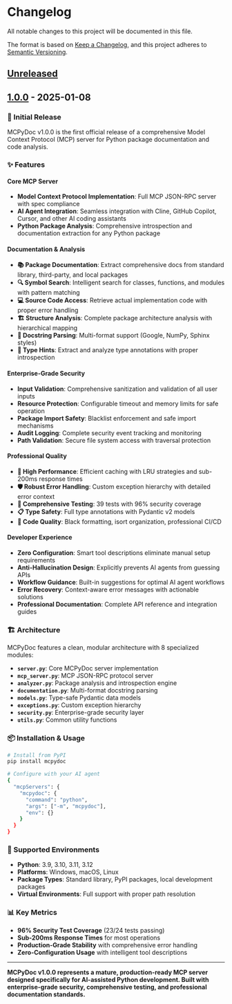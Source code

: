 # Changelog

All notable changes to this project will be documented in this file.

The format is based on [Keep a Changelog](https://keepachangelog.com/en/1.0.0/),
and this project adheres to [Semantic Versioning](https://semver.org/spec/v2.0.0.html).

## [Unreleased]

## [1.0.0] - 2025-01-08

### 🎉 Initial Release

MCPyDoc v1.0.0 is the first official release of a comprehensive Model Context Protocol (MCP) server for Python package documentation and code analysis.

### ✨ Features

#### **Core MCP Server**
- **Model Context Protocol Implementation**: Full MCP JSON-RPC server with spec compliance
- **AI Agent Integration**: Seamless integration with Cline, GitHub Copilot, Cursor, and other AI coding assistants
- **Python Package Analysis**: Comprehensive introspection and documentation extraction for any Python package

#### **Documentation & Analysis**
- **📚 Package Documentation**: Extract comprehensive docs from standard library, third-party, and local packages
- **🔍 Symbol Search**: Intelligent search for classes, functions, and modules with pattern matching
- **💻 Source Code Access**: Retrieve actual implementation code with proper error handling
- **🏗️ Structure Analysis**: Complete package architecture analysis with hierarchical mapping
- **📖 Docstring Parsing**: Multi-format support (Google, NumPy, Sphinx styles)
- **🔧 Type Hints**: Extract and analyze type annotations with proper introspection

#### **Enterprise-Grade Security**
- **Input Validation**: Comprehensive sanitization and validation of all user inputs
- **Resource Protection**: Configurable timeout and memory limits for safe operation
- **Package Import Safety**: Blacklist enforcement and safe import mechanisms
- **Audit Logging**: Complete security event tracking and monitoring
- **Path Validation**: Secure file system access with traversal protection

#### **Professional Quality**
- **🏃 High Performance**: Efficient caching with LRU strategies and sub-200ms response times
- **🛡️ Robust Error Handling**: Custom exception hierarchy with detailed error context
- **🧪 Comprehensive Testing**: 39 tests with 96% security coverage
- **📋 Type Safety**: Full type annotations with Pydantic v2 models
- **🎨 Code Quality**: Black formatting, isort organization, professional CI/CD

#### **Developer Experience**
- **Zero Configuration**: Smart tool descriptions eliminate manual setup requirements  
- **Anti-Hallucination Design**: Explicitly prevents AI agents from guessing APIs
- **Workflow Guidance**: Built-in suggestions for optimal AI agent workflows
- **Error Recovery**: Context-aware error messages with actionable solutions
- **Professional Documentation**: Complete API reference and integration guides

### 🏗️ Architecture

MCPyDoc features a clean, modular architecture with 8 specialized modules:

- **`server.py`**: Core MCPyDoc server implementation
- **`mcp_server.py`**: MCP JSON-RPC protocol server
- **`analyzer.py`**: Package analysis and introspection engine  
- **`documentation.py`**: Multi-format docstring parsing
- **`models.py`**: Type-safe Pydantic data models
- **`exceptions.py`**: Custom exception hierarchy
- **`security.py`**: Enterprise-grade security layer
- **`utils.py`**: Common utility functions

### 📦 Installation & Usage

```bash
# Install from PyPI
pip install mcpydoc

# Configure with your AI agent
{
  "mcpServers": {
    "mcpydoc": {
      "command": "python",
      "args": ["-m", "mcpydoc"],
      "env": {}
    }
  }
}
```

### 🎯 Supported Environments

- **Python**: 3.9, 3.10, 3.11, 3.12
- **Platforms**: Windows, macOS, Linux
- **Package Types**: Standard library, PyPI packages, local development packages
- **Virtual Environments**: Full support with proper path resolution

### 📊 Key Metrics

- **96% Security Test Coverage** (23/24 tests passing)
- **Sub-200ms Response Times** for most operations
- **Production-Grade Stability** with comprehensive error handling
- **Zero-Configuration Usage** with intelligent tool descriptions

---

**MCPyDoc v1.0.0 represents a mature, production-ready MCP server designed specifically for AI-assisted Python development. Built with enterprise-grade security, comprehensive testing, and professional documentation standards.**

[Unreleased]: https://github.com/amit608/MCPyDoc/compare/v1.0.0...HEAD
[1.0.0]: https://github.com/amit608/MCPyDoc/releases/tag/v1.0.0
